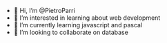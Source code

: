 - 👋 Hi, I’m @PietroParri
- 👀 I’m interested in learning about web development
- 🌱 I’m currently learning javascript and pascal
- 💞️ I’m looking to collaborate on database

<!---
PietroParri/PietroParri is a ✨ special ✨ repository because its `README.md` (this file) appears on your GitHub profile.
You can click the Preview link to take a look at your changes.
--->
